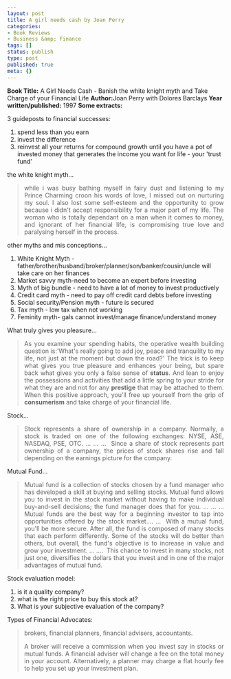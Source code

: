 ```yaml
---
layout: post
title: A girl needs cash by Joan Perry
categories:
- Book Reviews
- Business &amp; Finance
tags: []
status: publish
type: post
published: true
meta: {}
---
```

<strong>Book Title:</strong> A Girl Needs Cash - Banish the white knight myth and Take Charge of your Financial Life
<strong>Author:</strong>Joan Perry with Dolores Barclays
<strong>Year written/published:</strong> 1997
<strong>Some extracts:</strong>

3 guideposts to financial successes:
<ol>
	<li>spend less than you earn</li>
	<li>invest the difference</li>
	<li>reinvest all your returns for compound growth until you have a pot of invested money that generates the income you want for life - your 'trust fund'</li>
</ol>
the white knight myth...
<blockquote>
<p align="justify">while i was busy bathing myself in fairy dust and listening to my Prince Charming croon his words of love, I missed out on nurturing my soul. I also lost some self-esteem and the opportunity to grow because i didn't accept responsibility for a major part of my life. The woman who is totally dependant on a man when it comes to money, and ignorant of her financial life, is compromising true love and paralysing herself in the process.</p>
</blockquote>
<p align="justify">other myths and mis conceptions...</p>

<ol>
	<li>White Knight Myth - father/brother/husband/broker/planner/son/banker/cousin/uncle will take care on her finances</li>
	<li>Market savvy myth-need to become an expert before investing</li>
	<li>Myth of big bundle - need to have a lot of money to invest productively</li>
	<li>Credit card myth - need to pay off credit card debts before investing</li>
	<li>Social security/Pension myth - future is secured</li>
	<li>Tax myth - low tax when not working</li>
	<li>Feminity myth- gals cannot invest/manage finance/understand money</li>
</ol>
What truly gives you pleasure...
<blockquote>
<p align="justify">As you examine your spending habits, the operative wealth building question is:'What's really going to add joy, peace and tranquility to my life, not just at the moment but down the road?' The trick is to keep what gives you true pleasure and enhances your being, but spare back what gives you only a false sense of <strong>status</strong>. And lean to enjoy the possessions and activities that add a little spring to your stride for what they are and not for any <strong>prestige</strong> that may be attached to them. When this positive approach, you'll free up yourself from the grip of <strong>consumerism</strong> and take charge of your financial life.</p>
</blockquote>
Stock...
<blockquote>
<p align="justify">Stock represents a share of ownership in a company. Normally, a stock is traded on one of the following exchanges: NYSE, ASE, NASDAQ, PSE, OTC. ... ... ...  Since a share of stock represents part ownership of a company, the prices of stock shares rise and fall depending on the earnings picture for the company.</p>
</blockquote>
Mutual Fund...
<blockquote>
<p align="justify">Mutual fund is a collection of stocks chosen by a fund manager who has developed a skill at buying and selling stocks. Mutual fund allows you to invest in the stock market without having to make individual buy-and-sell decisions; the fund manager does that for you. ... ... ... Mutual funds are the best way for a beginning investor to tap into opportunities offered by the stock market.... ...  With a mutual fund, you'll be more secure. After all, the fund is composed of many stocks that each perform differently. Some of the stocks will do better than others, but overall, the fund's objective is to increase in value and grow your investment. ... ....  This chance to invest in many stocks, not just one, diversifies the dollars that you invest and in one of the major advantages of mutual fund.</p>
</blockquote>
Stock evaluation model:
<ol>
	<li>is it a quality company?</li>
	<li>what is the right price to buy this stock at?</li>
	<li>What is your subjective evaluation of the company?</li>
</ol>
Types of Financial Advocates:
<blockquote>
<p align="justify">brokers, financial planners, financial advisers, accountants.</p>
<p align="justify">A broker will receive a commission when you invest say in stocks or mutual funds. A financial adviser will change a fee on the total money in your account. Alternatively, a planner may charge a flat hourly fee to help you set up your investment plan.</p>
</blockquote>
